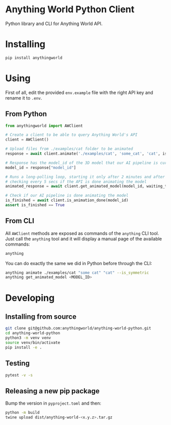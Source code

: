 # Anything World Python Client

Python library and CLI for Anything World API.

# Installing

```bash
pip install anythingworld
```

# Using

First of all, edit the provided `env.example` file with the right API key and rename
it to `.env`.

## From Python

```python
from anythingworld import AWClient

# Create a client to be able to query Anything World's API
client = AWClient()

# Upload files from ./examples/cat folder to be animated
response = await client.animate('./examples/cat', 'some_cat', 'cat', is_symmetric=True)

# Response has the model_id of the 3D model that our AI pipeline is currently animating
model_id = response["model_id"]

# Runs a long-polling loop, starting it only after 2 minutes and after that,
# checking every 5 secs if the API is done animating the model
animated_response = await client.get_animated_model(model_id, waiting_time=5, warmup_time=120)

# Check if our AI pipeline is done animating the model
is_finished = await client.is_animation_done(model_id)
assert is_finished == True
```

## From CLI

All `AWClient` methods are exposed as commands of the `anything` CLI tool.
Just call the `anything` tool and it will display a manual page of the
available commands:

```bash
anything
```

You can do exactly the same we did in Python before through the CLI:

```bash
anything animate ./examples/cat "some cat" "cat" --is_symmetric
anything get_animated_model <MODEL_ID>
```

# Developing

## Installing from source

```bash
git clone git@github.com:anythingworld/anything-world-python.git
cd anything-world-python
python3 -m venv venv
source venv/bin/activate
pip install -e .
```

## Testing

```bash
pytest -v -s
```

## Releasing a new pip package

Bump the version in `pyproject.toml` and then:

```bash
python -m build
twine upload dist/anything-world-<x.y.z>.tar.gz
```

